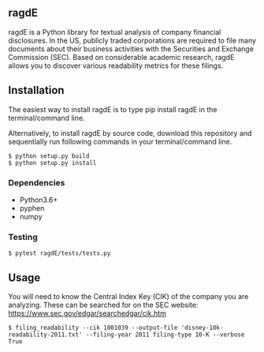 ## ragdE

ragdE is a Python library for textual analysis of company financial disclosures. In the US, publicly traded corporations are required to file many documents about their business activities with the Securities and Exchange Commission (SEC). Based on considerable academic research, ragdE allows you to discover various readability metrics for these filings.

## Installation

The easiest way to install ragdE is to type pip install ragdE in the terminal/command line.

Alternatively, to install ragdE by source code, download this repository and sequentially run following commands in your terminal/command line.

```
$ python setup.py build
$ python setup.py install
```

### Dependencies
* Python3.6+
* pyphen
* numpy

### Testing

```
$ pytest ragdE/tests/tests.py
```

## Usage
You will need to know the Central Index Key (CIK) of the company you are analyzing. These can be searched for on the SEC website: https://www.sec.gov/edgar/searchedgar/cik.htm

```
$ filing_readability --cik 1001039 --output-file 'disney-10k-readability-2011.txt' --filing-year 2011 filing-type 10-K --verbose True
```